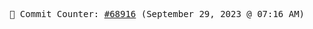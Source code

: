 <p align="center">
    <samp>
        📮 Commit Counter: <a href="https://github.com/Javascript-void0/Javascript-void0/commits/main">#68916</a> (September 29, 2023 @ 07:16 AM)
    </samp>
</p>